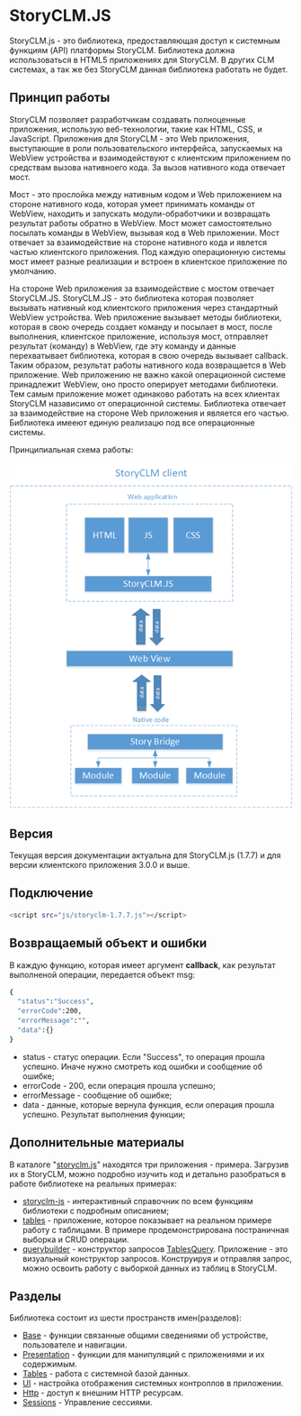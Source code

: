 # StoryCLM.JS

StoryCLM.js - это библиотека, предоставляющая доступ к системным функциям (API) платформы StoryCLM.
Библиотека должна использоваться в HTML5 приложениях для StoryCLM.
В других CLM системах, а так же без StoryCLM данная библиотека работать не будет.

## Принцип работы

StoryCLM  позволяет разработчикам  создавать полноценные приложения, использую веб-технологии, такие как HTML, CSS, и JavaScript. Приложения для StoryCLM  - это Web приложения, выступающие в роли пользовательского интерфейса, запускаемых на WebView устройства и взаимодействуют с клиентским приложением по средствам вызова нативноего кода. За вызов нативного кода отвечает мост.

Мост - это прослойка между нативным кодом и Web приложением на стороне нативного кода, которая умеет принимать команды от WebView, находить и запускать модули-обработчики и возвращать результат работы обратно в WebView. Мост может самостоятельно посылать команды в WebView, вызывая код в Web приложении. Мост отвечает за взаимодействие на стороне нативного кода и явлется частью клиентского приложения. Под каждую операционную системы мост имеет разные реализации и встроен в клиентское приложение по умолчанию.

На стороне Web приложения за взаимодействие с мостом отвечает StoryCLM.JS. StoryCLM.JS - это библиотека которая позволяет вызывать нативный код клиентского приложения через стандартный WebView устройства. Web приложение вызывает методы библиотеки, которая в свою очередь создает команду и посылает в мост, после выполнения, клиентское приложение, используя мост, отправляет результат (команду) в WebView, где эту команду и данные перехватывает  библиотека, которая в свою очередь вызывает callback. Таким образом, результат работы нативного кода возвращается в Web  приложение. Web приложению не важно какой операционной системе принадлежит WebView, оно просто оперирует методами библиотеки. Тем самым приложение может одинаково работать на всех клиентах StoryCLM назависимо от операционной системы. Библиотека отвечает за взаимодействие на стороне Web приложения и является его частью. Библиотека имееют единую реализацю под все операционные системы.

Принципиальная схема работы:

![StoryCLMJS](StoryCLMJS.png)



## Версия
Текущая версия документации актуальна для StoryCLM.js (1.7.7) и для версии клиентского приложения 3.0.0 и выше.

## Подключение

```sh
<script src="js/storyclm-1.7.7.js"></script>
```

## Возвращаемый объект и ошибки

 В каждую функцию, которая имеет аргумент **callback**, как результат выполненой операции, передается объект msg:

 ```sh
{
   "status":"Success",
   "errorCode":200,
   "errorMessage":"",
   "data":{}
}
```

  * status - статус операции. Если "Success", то операция прошла успешно. Иначе нужно смотреть код ошибки и сообщение об ошибке;
  * errorCode - 200, если операция прошла успешно;
  * errorMessage - сообщение об ошибке;
  * data - данные, которые вернула функция, если операция прошла успешно. Результат выполнения функции;

## Дополнительные материалы
В каталоге "[storyclm.js](https://github.com/storyclm/StoryCLM-Samples/tree/master/storyclm.js)" находятся три приложения - примера. Загрузив их в StoryCLM, можно подробно изучить код и 
детально разобраться в работе библиотеке на реальных примерах:

* [storyclm-js](https://github.com/storyclm/StoryCLM-Samples/tree/master/storyclm.js/storyclm-js) - интерактивный справочник по всем функциям библиотеки с подробным описанием;
* [tables](https://github.com/storyclm/StoryCLM-Samples/tree/master/storyclm.js/tables) - приложение, которое показывает на реальном примере работу с таблицами. В примере продемонстрирована постраничная выборка и CRUD операции.
* [querybuilder](https://github.com/storyclm/StoryCLM-Samples/tree/master/storyclm.js/tablesquery) - конструктор запросов [TablesQuery](https://github.com/storyclm/documentation/blob/master/TABLES_QUERY.md). Приложение - это визуальный конструктор запросов. Конструируя и отправляя запрос, можно освоить работу с выборкой данных из таблиц в StoryCLM. 


## Разделы
Библиотека состоит из шести пространств имен(разделов):

 * [Base](BASE.md) - функции связанные общими сведениями об устройстве, пользователе и навигации.
 * [Presentation](PRESENTATION.md) - функции для манипуляций с приложениями и их содержимым.
 * [Tables](TABLES.md) - работа с системной базой данных.
 * [UI](UI.md) - настройка отображения системных контроллов в приложении.
 * [Http](HTTP.md) - доступ к внешним HTTP ресурсам.
 * [Sessions](SESSIONS.md) - Управление сессиями.

